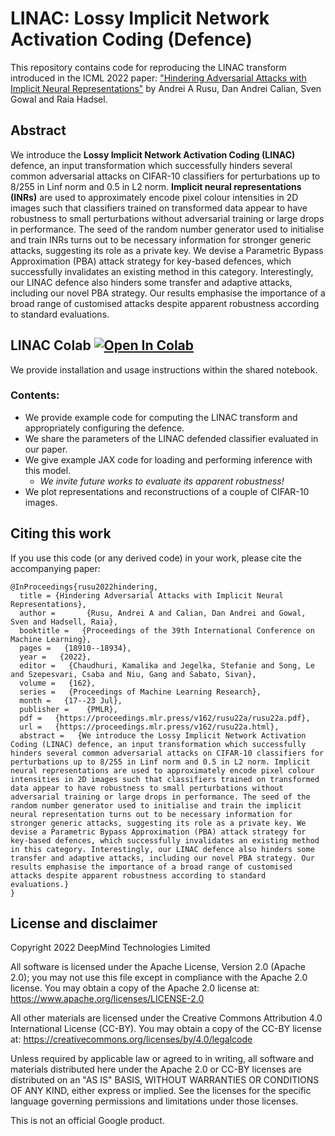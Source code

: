 # LINAC: Lossy Implicit Network Activation Coding (Defence)

This repository contains code for reproducing the LINAC transform introduced
in the ICML 2022 paper: ["Hindering Adversarial Attacks with Implicit Neural
 Representations"](https://proceedings.mlr.press/v162/rusu22a.html) by
 Andrei A Rusu, Dan Andrei Calian, Sven Gowal and Raia Hadsel.

## Abstract

We introduce the **Lossy Implicit Network Activation Coding (LINAC)** defence, an input transformation which successfully hinders several common adversarial attacks on CIFAR-10 classifiers for perturbations up to 8/255 in Linf norm and 0.5 in L2 norm. **Implicit neural representations (INRs)** are used to approximately encode pixel colour intensities in 2D images such that classifiers trained on transformed data appear to have robustness to small perturbations without adversarial training or large drops in performance. The seed of the random number generator used to initialise and train INRs turns out to be necessary information for stronger generic attacks, suggesting its role as a private key. We devise a Parametric Bypass Approximation (PBA) attack strategy for key-based defences, which successfully invalidates an existing method in this category. Interestingly, our LINAC defence also hinders some transfer and adaptive attacks, including our novel PBA strategy. Our results emphasise the importance of a broad range of customised attacks despite apparent robustness according to standard evaluations.


## LINAC Colab [![Open In Colab](https://colab.sandbox.google.com/assets/colab-badge.svg)](https://colab.sandbox.google.com/github/deepmind/linac/blob/main/LINAC.ipynb)

We provide installation and usage instructions within the shared notebook.


### Contents:
* We provide example code for computing the LINAC transform and appropriately configuring the defence.
* We share the parameters of the LINAC defended classifier evaluated in our paper.
* We give example JAX code for loading and performing inference with this model.
  * *We invite future works to evaluate its apparent robustness!*
* We plot representations and reconstructions of a couple of CIFAR-10 images.


## Citing this work


If you use this code (or any derived code) in your work,
please cite the accompanying paper:

```
@InProceedings{rusu2022hindering,
  title = {Hindering Adversarial Attacks with Implicit Neural Representations},
  author =       {Rusu, Andrei A and Calian, Dan Andrei and Gowal, Sven and Hadsell, Raia},
  booktitle =   {Proceedings of the 39th International Conference on Machine Learning},
  pages =   {18910--18934},
  year =   {2022},
  editor =   {Chaudhuri, Kamalika and Jegelka, Stefanie and Song, Le and Szepesvari, Csaba and Niu, Gang and Sabato, Sivan},
  volume =   {162},
  series =   {Proceedings of Machine Learning Research},
  month =   {17--23 Jul},
  publisher =    {PMLR},
  pdf =   {https://proceedings.mlr.press/v162/rusu22a/rusu22a.pdf},
  url =   {https://proceedings.mlr.press/v162/rusu22a.html},
  abstract =   {We introduce the Lossy Implicit Network Activation Coding (LINAC) defence, an input transformation which successfully hinders several common adversarial attacks on CIFAR-10 classifiers for perturbations up to 8/255 in Linf norm and 0.5 in L2 norm. Implicit neural representations are used to approximately encode pixel colour intensities in 2D images such that classifiers trained on transformed data appear to have robustness to small perturbations without adversarial training or large drops in performance. The seed of the random number generator used to initialise and train the implicit neural representation turns out to be necessary information for stronger generic attacks, suggesting its role as a private key. We devise a Parametric Bypass Approximation (PBA) attack strategy for key-based defences, which successfully invalidates an existing method in this category. Interestingly, our LINAC defence also hinders some transfer and adaptive attacks, including our novel PBA strategy. Our results emphasise the importance of a broad range of customised attacks despite apparent robustness according to standard evaluations.}
}
```

## License and disclaimer

Copyright 2022 DeepMind Technologies Limited

All software is licensed under the Apache License, Version 2.0 (Apache 2.0);
you may not use this file except in compliance with the Apache 2.0 license.
You may obtain a copy of the Apache 2.0 license at:
https://www.apache.org/licenses/LICENSE-2.0

All other materials are licensed under the Creative Commons Attribution 4.0
International License (CC-BY). You may obtain a copy of the CC-BY license at:
https://creativecommons.org/licenses/by/4.0/legalcode

Unless required by applicable law or agreed to in writing, all software and
materials distributed here under the Apache 2.0 or CC-BY licenses are
distributed on an "AS IS" BASIS, WITHOUT WARRANTIES OR CONDITIONS OF ANY KIND,
either express or implied. See the licenses for the specific language governing
permissions and limitations under those licenses.

This is not an official Google product.
